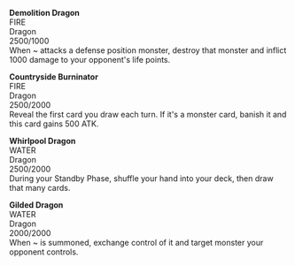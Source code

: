 **Demolition Dragon**  
FIRE  
Dragon  
2500/1000  
When ~ attacks a defense position monster, destroy that monster and inflict 1000 damage to your opponent's life points.

**Countryside Burninator**  
FIRE  
Dragon  
2500/2000  
Reveal the first card you draw each turn. If it's a monster card, banish it and this card gains 500 ATK.

**Whirlpool Dragon**  
WATER  
Dragon  
2500/2000  
During your Standby Phase, shuffle your hand into your deck, then draw that many cards.

**Gilded Dragon**  
WATER  
Dragon  
2000/2000  
When ~ is summoned, exchange control of it and target monster your opponent controls.
